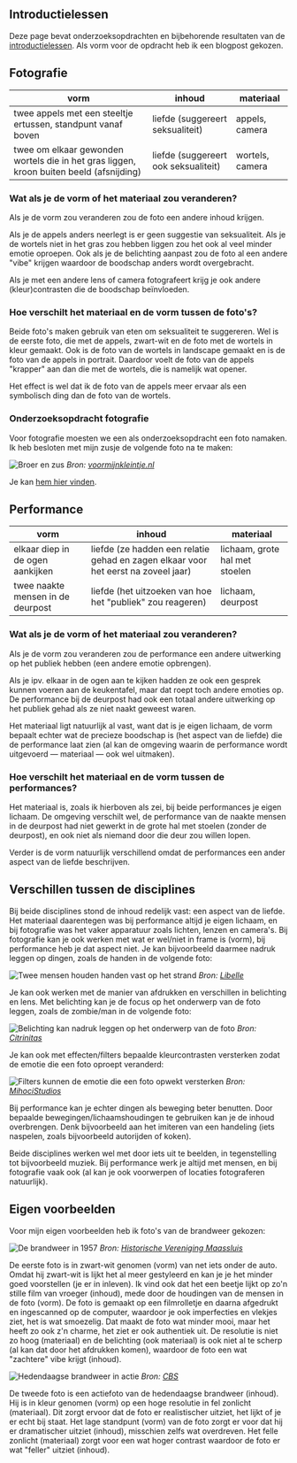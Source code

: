## Introductielessen

Deze page bevat onderzoeksopdrachten en bijbehorende resultaten van de [introductielessen](https://ckvzan.wixsite.com/dossier/kopie-van-blok-1-1). Als vorm voor de opdracht heb ik een blogpost gekozen. 
 
## Fotografie

| vorm                                                                                    | inhoud                               | materiaal       |
|-----------------------------------------------------------------------------------------|--------------------------------------|-----------------|
| twee appels met een steeltje ertussen, standpunt vanaf boven                            | liefde (suggereert seksualiteit)     | appels, camera  |
| twee om elkaar gewonden wortels die in het gras liggen, kroon buiten beeld (afsnijding) | liefde (suggereert ook seksualiteit) | wortels, camera |

### Wat als je de vorm of het materiaal zou veranderen?

Als je de vorm zou veranderen zou de foto een andere inhoud krijgen. 

Als je de appels anders neerlegt is er geen suggestie van seksualiteit. Als je de wortels niet in het gras zou hebben liggen zou het ook al veel minder emotie oproepen. Ook als je de belichting aanpast zou de foto al een andere "vibe" krijgen waardoor de boodschap anders wordt overgebracht.

Als je met een andere lens of camera fotografeert krijg je ook andere (kleur)contrasten die de boodschap beïnvloeden.

### Hoe verschilt het materiaal en de vorm tussen de foto's?

Beide foto's maken gebruik van eten om seksualiteit te suggereren. Wel is de eerste foto, die met de appels, zwart-wit en de foto met de wortels in kleur gemaakt. Ook is de foto van de wortels in landscape gemaakt en is de foto van de appels in portrait. Daardoor voelt de foto van de appels "krapper" aan dan die met de wortels, die is namelijk wat opener.

Het effect is wel dat ik de foto van de appels meer ervaar als een symbolisch ding dan de foto van de wortels.

### Onderzoeksopdracht fotografie

Voor fotografie moesten we een als onderzoeksopdracht een foto namaken. Ik heb besloten met mijn zusje de volgende foto na te maken:

![Broer en zus](https://www.voormijnkleintje.nl/wp-content/uploads/2015/04/broer-zus-leuk.jpg)
*Bron: [voormijnkleintje.nl](https://www.voormijnkleintje.nl/kind/waarom-broertje-zusje-leuk-is/)*

Je kan [hem hier vinden](#).

## Performance

| vorm                              | inhoud                                                                             | materiaal                       |
|-----------------------------------|------------------------------------------------------------------------------------|---------------------------------|
| elkaar diep in de ogen aankijken  | liefde (ze hadden een relatie gehad en zagen elkaar voor het eerst na zoveel jaar) | lichaam, grote hal met stoelen  |
| twee naakte mensen in de deurpost | liefde (het uitzoeken van hoe het "publiek" zou reageren)                          | lichaam, deurpost               |

### Wat als je de vorm of het materiaal zou veranderen?

Als je de vorm zou veranderen zou de performance een andere uitwerking op het publiek hebben (een andere emotie opbrengen).

Als je ipv. elkaar in de ogen aan te kijken hadden ze ook een gesprek kunnen voeren aan de keukentafel, maar dat roept toch andere emoties op. De performance bij de deurpost had ook een totaal andere uitwerking op het publiek gehad als ze niet naakt geweest waren.

Het materiaal ligt natuurlijk al vast, want dat is je eigen lichaam, de vorm bepaalt echter wat de precieze boodschap is (het aspect van de liefde) die de performance laat zien (al kan de omgeving waarin de performance wordt uitgevoerd — materiaal — ook wel uitmaken).

### Hoe verschilt het materiaal en de vorm tussen de performances?

Het materiaal is, zoals ik hierboven als zei,  bij beide performances je eigen lichaam. De omgeving verschilt wel, de performance van de naakte mensen in de deurpost had niet gewerkt in de grote hal met stoelen (zonder de deurpost), en ook niet als niemand door die deur zou willen lopen.

Verder is de vorm natuurlijk verschillend omdat de performances een ander aspect van de liefde beschrijven. 

## Verschillen tussen de disciplines

Bij beide disciplines stond de inhoud redelijk vast: een aspect van de liefde. Het materiaal daarentegen was bij performance altijd je eigen lichaam, en bij fotografie was het vaker apparatuur zoals lichten, lenzen en camera's. Bij fotografie kan je ook werken met wat er wel/niet in frame is (vorm), bij performance heb je dat aspect niet. Je kan bijvoorbeeld daarmee nadruk leggen op dingen, zoals de handen in de volgende foto:

![Twee mensen houden handen vast op het strand](https://images0.persgroep.net/rcs/XzMhwVhGkE5QLW2ixUVX4Y23VIM/diocontent/200948312/_fitwidth/763?appId=93a17a8fd81db0de025c8abd1cca1279&quality=0.8)
_Bron: [Libelle](https://www.libelle.nl/lifestyle/waarom-het-belangrijk-is-regelmatig-met-je-partner-hand-in-hand-te-lopen~b033e2a1/)_

Je kan ook werken met de manier van afdrukken en verschillen in belichting en lens. Met belichting kan je de focus op het onderwerp van de foto leggen, zoals de zombie/man in de volgende foto:

![Belichting kan nadruk leggen op het onderwerp van de foto](https://citrinitas.com/wp-content/uploads/2019/11/Belichting-bij-films-Citrinitas.com_.jpg)
_Bron: [Citrinitas](https://citrinitas.com)_

Je kan ook met effecten/filters bepaalde kleurcontrasten versterken zodat de emotie die een foto oproept veranderd:

![Filters kunnen de emotie die een foto opwekt versterken](https://mihoci.com/2020/wp-content/uploads/2020/04/LOG3.jpg)
_Bron: [MihociStudios](https://mihoci.com)_

Bij performance kan je echter dingen als beweging beter benutten. Door bepaalde bewegingen/lichaamshoudingen te gebruiken kan je de inhoud overbrengen. Denk bijvoorbeeld aan het imiteren van een handeling (iets naspelen, zoals bijvoorbeeld autorijden of koken).

Beide disciplines werken wel met door iets uit te beelden, in tegenstelling tot bijvoorbeeld muziek. Bij performance werk je altijd met mensen, en bij fotografie vaak ook (al kan je ook voorwerpen of locaties fotograferen natuurlijk).

## Eigen voorbeelden

Voor mijn eigen voorbeelden heb ik foto's van de brandweer gekozen:

![De brandweer in 1957](https://hvm.collectiebank.nl/beeldbank/pwcache/10041/34/A7105_45a7f.jpg)
_Bron: [Historische Vereniging Maassluis](https://hvm.collectiebank.nl/beeldbank/start/archieven5?view=preview&fuid=fto54/A7105.jpg)_

De eerste foto is in zwart-wit genomen (vorm) van net iets onder de auto. Omdat hij zwart-wit is lijkt het al meer gestyleerd en kan je je het minder goed voorstellen (je er in inleven). Ik vind ook dat het een beetje lijkt op zo'n stille film van vroeger (inhoud), mede door de houdingen van de mensen in de foto (vorm). De foto is gemaakt op een filmrolletje en daarna afgedrukt en ingescanned op de computer, waardoor je ook imperfecties en vlekjes ziet, het is wat smoezelig. Dat maakt de foto wat minder mooi, maar het heeft zo ook z'n charme, het ziet er ook authentiek uit. De resolutie is niet zo hoog (materiaal) en de belichting (ook materiaal) is ook niet al te scherp (al kan dat door het afdrukken komen), waardoor de foto een wat "zachtere" vibe krijgt (inhoud).

![Hedendaagse brandweer in actie](https://cdn.cbs.nl/images/hh-44833138-01/900x450.jpg)
_Bron: [CBS](https://www.cbs.nl/nl-nl/corporate/2015/39/brand-blussen-met-een-ipad)_

De tweede foto is een actiefoto van de hedendaagse brandweer (inhoud). Hij is in kleur genomen (vorm) op een hoge resolutie in fel zonlicht (materiaal). Dit zorgt ervoor dat de foto er realistischer uitziet, het lijkt of je er echt bij staat. Het lage standpunt (vorm) van de foto zorgt er voor dat hij er dramatischer uitziet (inhoud), misschien zelfs wat overdreven. Het felle zonlicht (materiaal) zorgt voor een wat hoger contrast waardoor de foto er wat "feller" uitziet (inhoud).